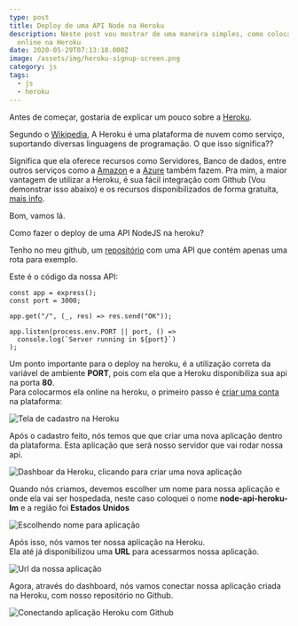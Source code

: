 ```yaml
---
type: post
title: Deploy de uma API Node na Heroku
description: Neste post vou mostrar de uma maneira simples, como colocar sua API
  online na Heroku
date: 2020-05-29T07:13:18.000Z
image: /assets/img/heroku-signup-screen.png
category: js
tags:
  - js
  - heroku
---
```

Antes de começar, gostaria de explicar um pouco sobre a [Heroku](https://www.heroku.com/).

Segundo o [Wikipedia](https://en.wikipedia.org/wiki/Heroku), A Heroku é uma plataforma de nuvem como serviço, suportando diversas linguagens de programação. O que isso significa??

Significa que ela oferece recursos como Servidores, Banco de dados, entre outros serviços como a [Amazon](https://aws.amazon.com/pt/) e a [Azure](https://azure.microsoft.com/pt-br/) também fazem. Pra mim, a maior vantagem de utilizar a Heroku, é sua fácil integração com Github (Vou demonstrar isso abaixo) e os recursos disponibilizados de forma gratuita, [mais info](https://www.heroku.com/pricing).

Bom, vamos lá.

Como fazer o deploy de uma API NodeJS na heroku?

Tenho no meu github, um [repositório](https://github.com/lucasmarques73/node-api-heroku) com uma API que contém apenas uma rota para exemplo.

Este é o código da nossa API:

```jsconst
const app = express();
const port = 3000;

app.get("/", (_, res) => res.send("OK"));

app.listen(process.env.PORT || port, () =>
  console.log(`Server running in ${port}`)
);
```

Um ponto importante para o deploy na heroku, é a utilização correta da variável de ambiente **PORT**, pois com ela que a Heroku disponibiliza sua api na porta **80**.\
Para colocarmos ela online na heroku, o primeiro passo é [criar uma conta](https://signup.heroku.com/) na plataforma:

![Tela de cadastro na Heroku](/assets/img/heroku-signup-screen.png "Tela de cadastro na Heroku")

Após o cadastro feito, nós temos que que criar uma nova aplicação dentro da plataforma. Esta aplicação que será nosso servidor que vai rodar nossa api.

![Dashboar da Heroku, clicando para criar uma nova aplicação](/assets/img/new-app-heroku.png "Dashboar da Heroku, clicando para criar uma nova aplicação")

Quando nós criamos, devemos escolher um nome para nossa aplicação e onde ela vai ser hospedada, neste caso coloquei o nome **node-api-heroku-lm** e a região foi **Estados Unidos**

![Escolhendo nome para aplicação](/assets/img/choose-name-app.png "Escolhendo nome para aplicação")

Após isso, nós vamos ter nossa aplicação na Heroku.\
Ela até já disponibilizou uma **URL** para acessarmos nossa aplicação.

![Url da nossa aplicação](/assets/img/url-app.png "Url da nossa aplicação")

Agora, através do dashboard, nós vamos conectar nossa aplicação criada na Heroku, com nosso repositório no Github.

![Conectando aplicação Heroku com Github](/assets/img/dashboard-arrow-github.png "Conectando aplicação Heroku com Github")

